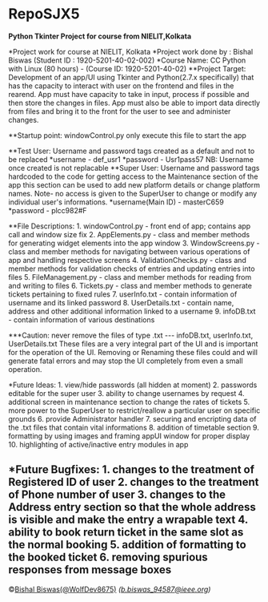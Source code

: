 # RepoSJX5
**Python Tkinter Project for course from NIELIT,Kolkata**

*Project work for course at NIELIT, Kolkata
*Project work done by : Bishal Biswas (Student ID : 1920-5201-40-02-002) 
*Course Name: CC Python with Linux (80 hours) - (Course ID: 1920-5201-40-02)
**Project Target: Development of an app/UI using Tkinter and Python(2.7.x specifically) that has the capacity to interact with user on the
frontend and files in the rearend. App must have capacity to take in input, process if possible and then store the changes in files.
App must also be able to import data directly from files and bring it to the front for the user to see and administer changes.

**Startup point: windowControl.py
    only execute this file to start the app
    
**Test User: Username and password tags created as a default and not to be replaced
  *username - def_usr1
  *password - Usr1pass57
  NB: Username once created is not replacable
**Super User: Username and password tags hardcoded to the code for getting access to the Maintenance section of the app
  this section can be used to add new platform details or change platform names. 
  Note- no access is given to the SuperUser to change or modify any individual user's informations.
    *username(Main ID) - masterC659
    *password - plcc982#F
    
**File Descriptions:
      1. windowControl.py - front end of app; contains app call and window size fix
      2. AppElements.py - class and member methods for generating widget elements into the app window
      3. WindowScreens.py - class and member methods for navigating between various operations of app and handling respective screens
      4. ValidationChecks.py - class and member methods for validation checks of entries and updating entries into files
      5. FileManagement.py - class and member methods for reading from and writing to files
      6. Tickets.py - class and member methods to generate tickets pertaining to fixed rules
      7. userInfo.txt - contain information of username and its linked password
      8. UserDetails.txt - contain name, address and other additional information linked to a username
      9. infoDB.txt - contain information of various destinations


***Caution: never remove the files of type .txt --- infoDB.txt, userInfo.txt, UserDetails.txt
These files are a very integral part of the UI and is important for the operation of the UI. Removing or Renaming these files 
could and will generate fatal errors and may stop the UI completely from even a small operation.


*Future Ideas: 1. view/hide passwords (all hidden at moment)
               2. passwords editable for the super user
               3. ability to change usernames by request
               4. additional screen in maintenance section to change the rates of tickets
               5. more power to the SuperUser to restrict/reallow a particular user on specific grounds 
               6. provide Administrator handler 
               7. securing and encripting data of the .txt files that contain vital informations
               8. addition of timetable section 
               9. formatting by using images and framing appUI window for proper display
              10. highlighting of active/inactive entry modules in app
               
*Future Bugfixes: 1. changes to the treatment of Registered ID of user
                  2. changes to the treatment of Phone number of user
                  3. changes to the Address entry section so that the whole address is visible and make the entry a wrapable text
                  4. ability to book return ticket in the same slot as the normal booking
                  5. addition of formatting to the booked ticket
                  6. removing spurious responses from message boxes
---
&copy;[Bishal Biswas(@WolfDev8675)](https://github.com/WolfDev8675)
_(b.biswas_94587@ieee.org)_
